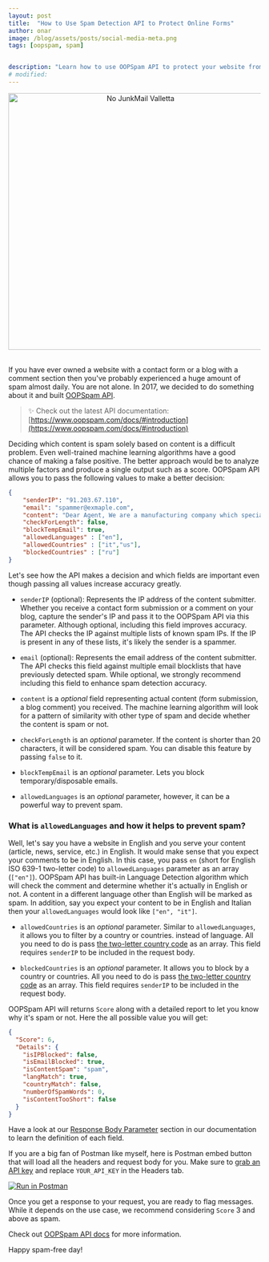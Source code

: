 ```yaml
---
layout: post
title:  "How to Use Spam Detection API to Protect Online Forms"
author: onar
image: /blog/assets/posts/social-media-meta.png
tags: [oopspam, spam]


description: "Learn how to use OOPSpam API to protect your website from spam."
# modified: 
---
```

<center><a title="Stefan Bellini [CC0], via Wikimedia Commons" href="https://commons.wikimedia.org/wiki/File:No_JunkMail_Valletta.JPG"><img loading="lazy"  width="512" alt="No JunkMail Valletta" src="https://upload.wikimedia.org/wikipedia/commons/thumb/6/61/No_JunkMail_Valletta.JPG/512px-No_JunkMail_Valletta.JPG"></a></center>
<br/>

If you have ever owned a website with a contact form or a blog with a comment section then you've probably experienced a huge amount of spam almost daily.  You are not alone. In 2017, we decided to do something about it and built [OOPSpam API](https://www.oopspam.com/).

> ✨ Check out the latest API documentation: [https://www.oopspam.com/docs/#introduction](https://www.oopspam.com/docs/#introduction)

Deciding which content is spam solely based on content is a difficult problem. Even well-trained machine learning algorithms have a good chance of making a false positive. The better approach would be to analyze multiple factors and produce a single output such as a score. OOPSpam API allows you to pass the following values to make a better decision:

```json
{
    "senderIP": "91.203.67.110",
    "email": "spammer@exmaple.com",
    "content": "Dear Agent, We are a manufacturing company which specializes in supplying Aluminum Rod with Zinc Alloy Rod to customers worldwide, based in Japan, Asia. We have been unable to follow up payments effectively for transactions with debtor customers in your country due to our distant locations, thus our reason for requesting for your services representation.",
    "checkForLength": false,
    "blockTempEmail": true,
    "allowedLanguages" : ["en"],
    "allowedCountries" : ["it","us"],
    "blockedCountries" : ["ru"]
}
````

Let's see how the API makes a decision and which fields are important even though passing all values increase accuracy greatly.

* `senderIP` (optional): Represents the IP address of the content submitter. Whether you receive a contact form submission or a comment on your blog, capture the sender's IP and pass it to the OOPSpam API via this parameter. Although optional, including this field improves accuracy. The API checks the IP against multiple lists of known spam IPs. If the IP is present in any of these lists, it's likely the sender is a spammer.

* `email` (optional): Represents the email address of the content submitter. The API checks this field against multiple email blocklists that have previously detected spam. While optional, we strongly recommend including this field to enhance spam detection accuracy.

* ```content``` is a _optional_ field representing actual content (form submission, a blog comment) you received. The machine learning algorithm will look for a pattern of similarity with other type of spam and decide whether the content is spam or not.

* ```checkForLength``` is an _optional_ parameter. If the content is shorter than 20 characters, it will be considered spam. You can disable this feature by passing ```false``` to it.

* ```blockTempEmail``` is an _optional_ parameter. Lets you block temporary/disposable emails.

* ```allowedLanguages``` is an _optional_ parameter, however, it can be a powerful way to prevent spam.

### What is ```allowedLanguages```  and how it helps to prevent spam?

Well, let's say you have a website in English and you serve your content (article, news, service, etc.) in English. It would make sense that you expect your comments to be in English. In this case, you pass ```en```  (short for English ISO 639-1 two-letter code) to ```allowedLanguages``` parameter as an array (```["en"]```). OOPSpam API has built-in Language Detection algorithm which will check the comment and determine whether it's actually in English or not. A content in a different language other than English will be marked as spam.  In addition, say you expect your content to be in English and Italian then your ```allowedLanguages```  would look like  ```["en", "it"]```.

* ```allowedCountries``` is an _optional_ parameter. Similar to ```allowedLanguages```, it allows you to filter by a country or countries. instead of language. All you need to do is pass [the two-letter country code](https://en.wikipedia.org/wiki/ISO_3166-1_alpha-2#Officially_assigned_code_elements) as an array. This field requires ```senderIP``` to be included in the request body. 

* ```blockedCountries``` is an _optional_ parameter. It allows you to block by a country or countries. All you need to do is pass [the two-letter country code](https://en.wikipedia.org/wiki/ISO_3166-1_alpha-2#Officially_assigned_code_elements) as an array. This field requires ```senderIP``` to be included in the request body. 

OOPSpam API will returns ```Score``` along with a detailed report to let you know why it's spam or not. Here the all possible value you will get:

```json
{
  "Score": 6,
  "Details": {
    "isIPBlocked": false,
    "isEmailBlocked": true,
    "isContentSpam": "spam",
    "langMatch": true,
    "countryMatch": false,
    "numberOfSpamWords": 0,
    "isContentTooShort": false
  }
}
````

Have a look at our [Response Body Parameter](https://www.oopspam.com/docs/#spam-detection) section in our documentation to learn the definition of each field.

If you are a big fan of Postman like myself, here is Postman embed button that will load all the headers and request body for you. Make sure to [grab an API key](https://www.app.oopspam.com) and replace ```YOUR_API_KEY``` in the Headers tab.

[![Run in Postman](https://run.pstmn.io/button.svg)](https://app.getpostman.com/run-collection/9739f63cd7bc67da898f?action=collection%2Fimport)

Once you get a response to your request, you are ready to flag messages. While it depends on the use case, we recommend considering ```Score``` 3 and above as spam.

Check out [OOPSpam API docs](https://www.oopspam.com/docs/#introduction) for more information.

Happy spam-free day!
